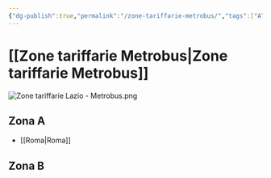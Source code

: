 ```yaml
---
{"dg-publish":true,"permalink":"/zone-tariffarie-metrobus/","tags":["ATAC","Biglietti","BIT","Metrobus","Roma"]}
---
```


# [[Zone tariffarie Metrobus\|Zone tariffarie Metrobus]]

![Zone tariffarie Lazio - Metrobus.png](/img/user/allegati/Zone%20tariffarie%20Lazio%20-%20Metrobus.png)

## Zona A

- [[Roma\|Roma]]

## Zona B

